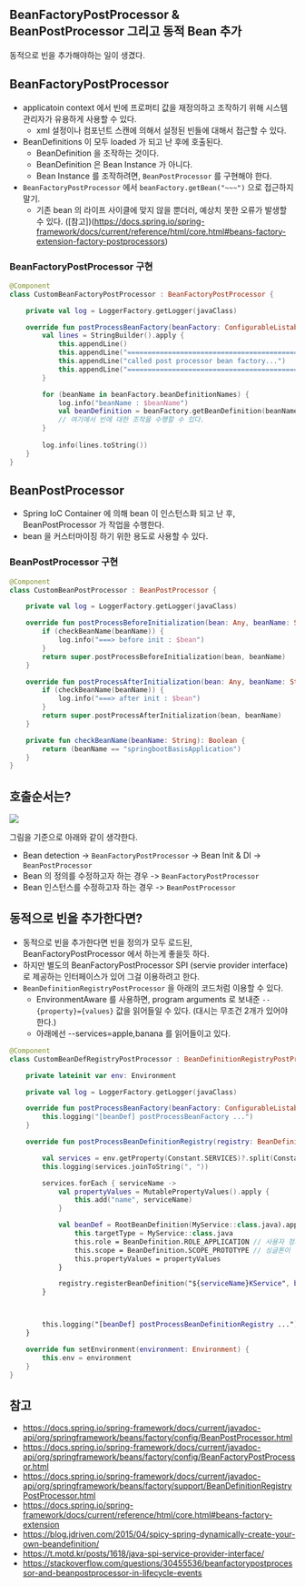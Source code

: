 ## BeanFactoryPostProcessor & BeanPostProcessor 그리고 동적 Bean 추가
동적으로 빈을 추가해야하는 일이 생겼다.

## BeanFactoryPostProcessor
* applicatoin context 에서 빈에 프로퍼티 값을 재정의하고 조작하기 위해 시스템 관리자가 유용하게 사용할 수 있다.
    * xml 설정이나 컴포넌트 스캔에 의해서 설정된 빈들에 대해서 접근할 수 있다.
* BeanDefinitions 이 모두 loaded 가 되고 난 후에 호출된다.
    * BeanDefinition 을 조작하는 것이다.
    * BeanDefinition 은 Bean Instance 가 아니다.
    * Bean Instance 를 조작하려면, `BeanPostProcessor` 를 구현해야 한다.
* `BeanFactoryPostProcessor` 에서 `beanFactory.getBean("~~~")` 으로 접근하지 말기.
    * 기존 bean 의 라이프 사이클에 맞지 않을 뿐더러, 예상치 못한 오류가 발생할 수 있다. ([참고])(https://docs.spring.io/spring-framework/docs/current/reference/html/core.html#beans-factory-extension-factory-postprocessors)

### BeanFactoryPostProcessor 구현
```kotlin
@Component
class CustomBeanFactoryPostProcessor : BeanFactoryPostProcessor {

    private val log = LoggerFactory.getLogger(javaClass)

    override fun postProcessBeanFactory(beanFactory: ConfigurableListableBeanFactory) {
        val lines = StringBuilder().apply {
            this.appendLine()
            this.appendLine("===========================================")
            this.appendLine("called post processor bean factory...")
            this.appendLine("===========================================")
        }

        for (beanName in beanFactory.beanDefinitionNames) {
            log.info("beanName : $beanName")
            val beanDefinition = beanFactory.getBeanDefinition(beanName!!)
            // 여기에서 빈에 대한 조작을 수행할 수 있다.
        }
        
        log.info(lines.toString())
    }
}
```


## BeanPostProcessor
* Spring IoC Container 에 의해 bean 이 인스턴스화 되고 난 후, BeanPostProcessor 가 작업을 수행한다.
* bean 을 커스터마이징 하기 위한 용도로 사용할 수 있다.

### BeanPostProcessor 구현
```kotlin
@Component
class CustomBeanPostProcessor : BeanPostProcessor {

    private val log = LoggerFactory.getLogger(javaClass)

    override fun postProcessBeforeInitialization(bean: Any, beanName: String): Any? {
        if (checkBeanName(beanName)) {
            log.info("===> before init : $bean")
        }
        return super.postProcessBeforeInitialization(bean, beanName)
    }

    override fun postProcessAfterInitialization(bean: Any, beanName: String): Any? {
        if (checkBeanName(beanName)) {
            log.info("===> after init : $bean")
        }
        return super.postProcessAfterInitialization(bean, beanName)
    }

    private fun checkBeanName(beanName: String): Boolean {
        return (beanName == "springbootBasisApplication")
    }
}
```

## 호출순서는?
<img src="https://i.stack.imgur.com/jg555.png" />

그림을 기준으로 아래와 같이 생각한다.
* Bean detection -> `BeanFactoryPostProcessor` -> Bean Init & DI -> `BeanPostProcessor`
* Bean 의 정의를 수정하고자 하는 경우 -> `BeanFactoryPostProcessor`
* Bean 인스턴스를 수정하고자 하는 경우 -> `BeanPostProcessor`

## 동적으로 빈을 추가한다면?
* 동적으로 빈을 추가한다면 빈을 정의가 모두 로드된, BeanFactoryPostProcessor 에서 하는게 좋을듯 하다.   
* 하지만 별도의 BeanFactoryPostProcessor SPI (servie provider interface) 로 제공하는 인터페이스가 있어 그걸 이용하려고 한다.
* `BeanDefinitionRegistryPostProcessor` 을 아래의 코드처럼 이용할 수 있다.
    * EnvironmentAware 를 사용하면, program arguments 로 보내준 `--{property}={values}` 값을 읽어들일 수 있다. (대시는 무조건 2개가 있어야 한다.)
    * 아래에선 --services=apple,banana 를 읽어들이고 있다.

```kotlin
@Component
class CustomBeanDefRegistryPostProcessor : BeanDefinitionRegistryPostProcessor, EnvironmentAware {

    private lateinit var env: Environment

    private val log = LoggerFactory.getLogger(javaClass)

    override fun postProcessBeanFactory(beanFactory: ConfigurableListableBeanFactory) {
        this.logging("[beanDef] postProcessBeanFactory ...")
    }

    override fun postProcessBeanDefinitionRegistry(registry: BeanDefinitionRegistry) {

        val services = env.getProperty(Constant.SERVICES)?.split(Constant.COMMA) ?: emptyList()
        this.logging(services.joinToString(", "))

        services.forEach { serviceName ->
            val propertyValues = MutablePropertyValues().apply {
                this.add("name", serviceName)
            }

            val beanDef = RootBeanDefinition(MyService::class.java).apply {
                this.targetType = MyService::class.java
                this.role = BeanDefinition.ROLE_APPLICATION // 사용자 정의 빈으로 간주
                this.scope = BeanDefinition.SCOPE_PROTOTYPE // 싱글톤이 아닌 프로토타입
                this.propertyValues = propertyValues
            }

            registry.registerBeanDefinition("${serviceName}KService", beanDef)
        }



        this.logging("[beanDef] postProcessBeanDefinitionRegistry ...")
    }

    override fun setEnvironment(environment: Environment) {
        this.env = environment
    }
}
```

## 참고
* https://docs.spring.io/spring-framework/docs/current/javadoc-api/org/springframework/beans/factory/config/BeanPostProcessor.html
* https://docs.spring.io/spring-framework/docs/current/javadoc-api/org/springframework/beans/factory/config/BeanFactoryPostProcessor.html
* https://docs.spring.io/spring-framework/docs/current/javadoc-api/org/springframework/beans/factory/support/BeanDefinitionRegistryPostProcessor.html
* https://docs.spring.io/spring-framework/docs/current/reference/html/core.html#beans-factory-extension
* https://blog.jdriven.com/2015/04/spicy-spring-dynamically-create-your-own-beandefinition/
* https://t.motd.kr/posts/1618/java-spi-service-provider-interface/
* https://stackoverflow.com/questions/30455536/beanfactorypostprocessor-and-beanpostprocessor-in-lifecycle-events 